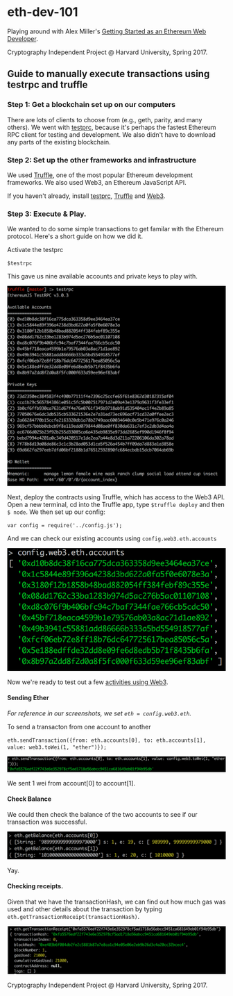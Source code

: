 # eth-dev-101
Playing around with Alex Miller's [Getting Started as an Ethereum Web Developer](https://hackernoon.com/getting-started-as-an-ethereum-web-developer-9a2a4ab47baf). 

Cryptography Independent Project @ Harvard University, Spring 2017. 

## Guide to manually execute transactions using testrpc and truffle

### Step 1: Get a blockchain set up on our computers
There are lots of clients to choose from (e.g., geth, parity, and many others). We went with [testprc](https://github.com/ethereumjs/testrpc), because it's perhaps the fastest Ethereum RPC client for testing and development. We also didn't have to download any parts of the existing blockchain.

### Step 2: Set up the other frameworks and infrastructure 
We used [Truffle](https://github.com/trufflesuite/truffle), one of the most popular Ethereum development frameworks. We also used Web3, an Ethereum JavaScript API.

If you haven't already, install [testprc](https://github.com/ethereumjs/testrpc), [Truffle](https://github.com/trufflesuite/truffle) and [Web3](https://github.com/ethereum/web3.js).

### Step 3: Execute & Play.

We wanted to do some simple transactions to get familar with the Ethereum protocol. Here's a short guide on how we did it. 

Activate the testprc
```
$testrpc
```

This gave us nine available accounts and private keys to play with.

![testrpc_accounts](/img/testrpc_accounts.png)

Next, deploy the contracts using Truffle, which has access to the Web3 API. Open a new terminal, cd into the Truffle app, type `$truffle deploy` and then `$ node`. We then set up our config:

```
var config = require('../config.js');
```

And we can check our existing accounts using `config.web3.eth.accounts`

![list_accounts](/img/list_accounts.png)

Now we're ready to test out a few [activities using Web3](https://github.com/ethereum/wiki/wiki/JavaScript-API). 

#### Sending Ether
_For reference in our screenshots, we set `eth = config.web3.eth`._

To send a transacton from one account to another
```
eth.sendTransaction({from: eth.accounts[0], to: eth.accounts[1], value: web3.toWei(1, "ether")});
```
![send_transaction](/img/send_transaction.png)

We sent 1 wei from account[0] to account[1].

#### Check Balance
We could then check the balance of the two accounts to see if our transaction was successful. 

![get_balance](/img/get_balance.png)

Yay.

#### Checking receipts.
Given that we have the transactionHash, we can find out how much gas was used and other details about the transaction by typing `eth.getTransactionReceipt(transactionHash)`.

![check_receipt](/img/check_receipt.png)

Cryptography Independent Project @ Harvard University, Spring 2017. 
